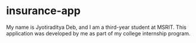 # insurance-app
My name is Jyotiraditya Deb, and I am a third-year student at MSRIT. This application was developed by me as part of my college internship program.
